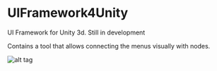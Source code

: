 # UIFramework4Unity
UI Framework for Unity 3d. Still in development

Contains a tool that allows connecting the menus visually with nodes.

![alt tag](https://gamedevtemple.files.wordpress.com/2017/05/menuflow2.png)
